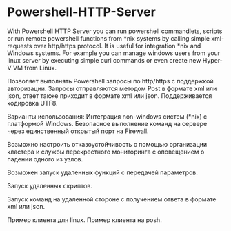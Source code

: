 # Powershell-HTTP-Server
With Powershell HTTP Server you can run powershell commandlets, scripts or run remote powershell functions from *nix systems
by calling simple xml-requests over http/https protocol. It is useful for integration *nix and Windows systems. For example
you can manage windows users from your linux server by executing simple curl commands or even create new Hyper-V VM from Linux.

Позволяет выполнять Powershell запросы по http/https с поддержкой авторизации.
Запросы отправляются методом Post в формате xml или json, ответ также приходит в формате xml или json.
Поддерживается кодировка UTF8.

Варианты использования:
Интеграция non-windows систем (*nix) с платформой Windows.
Безопасное выполнение команд на сервере через единственный открытый порт на Firewall.

Возможно настроить отказоустойчивость с помощью организации кластера и службы перекрестного мониторинга с оповещением о падении одного из узлов.

Возможен запуск удаленных функций с передачей параметров.

Запуск удаленных скриптов.

Запуск команд на удаленной стороне с получением ответа в формате xml или json.

Пример клиента для linux.
Пример клиента на posh.
